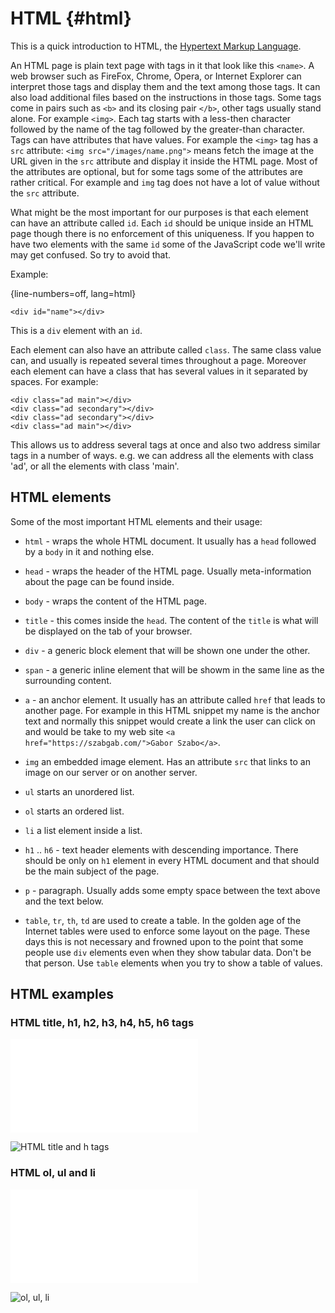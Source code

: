 # HTML {#html}

This is a quick introduction to HTML, the [Hypertext Markup Language](https://en.wikipedia.org/wiki/Html).

An HTML page is plain text page with tags in it that look like this `<name>`. A web browser such as FireFox, Chrome, Opera, or Internet Explorer can interpret those tags and display them and the text among those tags. It can also load additional files based on the instructions in those tags. Some tags come in pairs such as `<b>` and its closing pair `</b>`, other tags usually stand alone. For example `<img>`. Each tag starts with a less-then character followed by the name of the tag followed by the greater-than character. Tags can have attributes that have values. For example the `<img>` tag has a `src` attribute: `<img src="/images/name.png">` means fetch the image at the URL given in the `src` attribute and display it inside the HTML page. Most of the attributes are optional, but for some tags some of the attributes are rather critical. For example and `img` tag does not have a lot of value without the `src` attribute.

What might be the most important for our purposes is that each element can have an attribute called `id`. Each `id` should be unique inside an HTML page though there is no enforcement of this uniqueness. If you happen to have two elements with the same `id` some of the JavaScript code we'll write may get confused. So try to avoid that.

Example:

{line-numbers=off, lang=html}
```
<div id="name"></div>
```

This is a `div` element with an `id`.

Each element can also have an attribute called `class`. The same class value can, and usually is repeated several times throughout a page.
Moreover each element can have a class that has several values in it separated by spaces. For example:

```
<div class="ad main"></div>
<div class="ad secondary"></div>
<div class="ad secondary"></div>
<div class="ad main"></div>
```

This allows us to address several tags at once and also two address similar tags in a number of ways. e.g. we can address all the elements with class 'ad',
or all the elements with class 'main'.

## HTML elements

Some of the most important HTML elements and their usage:

* `html` - wraps the whole HTML document. It usually has a `head` followed by a `body` in it and nothing else.
* `head` - wraps the header of the HTML page. Usually meta-information about the page can be found inside.
* `body` - wraps the content of the HTML page.

* `title` - this comes inside the `head`. The content of the `title` is what will be displayed on the tab of your browser.

* `div` - a generic block element that will be shown one under the other.
* `span` - a generic inline element that will be showm in the same line as the surrounding content.

* `a` - an anchor element. It usually has an attribute called `href` that leads to another page. For example in this HTML snippet my name is the anchor text and normally this snippet would create a link the user can click on and would be take to my web site `<a href="https://szabgab.com/">Gabor Szabo</a>`.
* `img` an embedded image element. Has an attribute `src` that links to an image on our server or on another server.
* `ul` starts an unordered list.
* `ol` starts an ordered list.
* `li` a list element inside a list.
* `h1` .. `h6` - text header elements with descending importance. There should be only on `h1` element in every HTML document and that should be the main subject of the page.
* `p` - paragraph. Usually adds some empty space between the text above and the text below.
* `table`, `tr`, `th`, `td` are used to create a table. In the golden age of the Internet tables were used to enforce some layout on the page. These days this is not necessary and frowned upon to the point that some people use `div` elements even when they show tabular data. Don't be that person. Use `table` elements when you try to show a table of values.

## HTML examples

### HTML title, h1, h2, h3, h4, h5, h6 tags

![code/html/title_and_h.html](code/html/title_and_h.html)

![HTML title and h tags](images/title_and_h.png)

### HTML ol, ul and li

![code/html/ol_ul_li.html](code/html/ol_ul_li.html)

![ol, ul, li](images/ol_ul_li.png)


